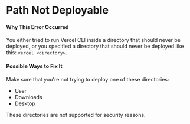 # Path Not Deployable

#### Why This Error Occurred

You either tried to run Vercel CLI inside a directory that should never be deployed, or you specified a directory that should never be deployed like this: `vercel <directory>`.

#### Possible Ways to Fix It

Make sure that you're not trying to deploy one of these directories:

- User
- Downloads
- Desktop

These directories are not supported for security reasons.
